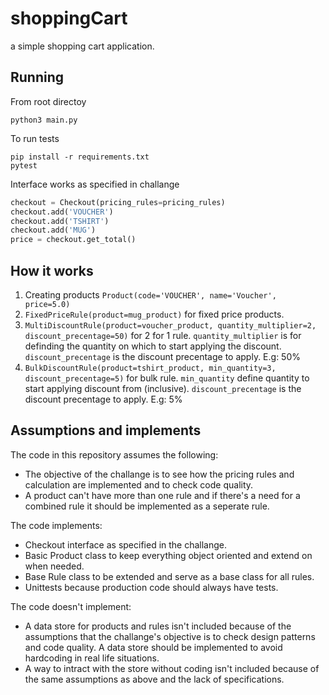 # shoppingCart
 a simple shopping cart application.

Running
-------
From root directoy

```shell
python3 main.py
```

To run tests
```shell
pip install -r requirements.txt
pytest
```

Interface works as specified in challange
```python
checkout = Checkout(pricing_rules=pricing_rules)
checkout.add('VOUCHER')
checkout.add('TSHIRT')
checkout.add('MUG')
price = checkout.get_total()
```

How it works
-----------
1. Creating products `Product(code='VOUCHER', name='Voucher', price=5.0)`
2. `FixedPriceRule(product=mug_product)` for fixed price products.
3. `MultiDiscountRule(product=voucher_product, quantity_multiplier=2, discount_precentage=50)` for 2 for 1 rule. `quantity_multiplier` is for definding the quantity on which to start applying the discount. `discount_precentage` is the discount precentage to apply. E.g: 50%
4. `BulkDiscountRule(product=tshirt_product, min_quantity=3, discount_precentage=5)` for bulk rule. `min_quantity` define quantity to start applying discount from (inclusive). `discount_precentage` is the discount precentage to apply. E.g: 5%


Assumptions and implements
--------------------------
The code in this repository assumes the following:

* The objective of the challange is to see how the pricing rules and calculation are implemented and to check code quality.
* A product can't have more than one rule and if there's a need for a combined rule it should be implemented as a seperate rule.


The code implements:
* Checkout interface as specified in the challange.
* Basic Product class to keep everything object oriented and extend on when needed.
* Base Rule class to be extended and serve as a base class for all rules.
* Unittests because production code should always have tests.


The code doesn't implement:
* A data store for products and rules isn't included because of the assumptions that the challange's objective is to check design patterns and code quality. A data store should be implemented to avoid hardcoding in real life situations.
* A way to intract with the store without coding isn't included because of the same assumptions as above and the lack of specifications.
